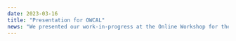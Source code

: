 ```yaml
---
date: 2023-03-16
title: "Presentation for OWCAL"
news: "We presented our work-in-progress at the Online Workshop for the Computational Analysis of Law, hosted by the University of Virginia Law School."
---
```

